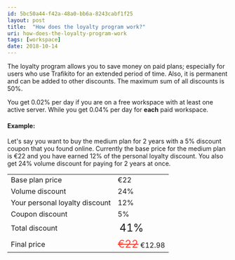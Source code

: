 ```yaml
---
id: 5bc50a44-f42a-48a0-bb6a-8243cabf1f25
layout: post
title:  "How does the loyalty program work?"
uri: how-does-the-loyalty-program-work
tags: [workspace]
date: 2018-10-14
---
```


The loyalty program allows you to save money on paid plans; especially for users who use Trafikito for an extended period of time. Also, it is permanent and can be added to other discounts. The maximum sum of all discounts is 50%.

<!-- more -->

You get 0.02% per day if you are on a free workspace with at least one active server. While you get 0.04% per day for **each** paid workspace.

#### Example:

Let's say you want to buy the medium plan for 2 years with a 5% discount coupon that you found online. Currently the base price for the medium plan is €22 and you have earned 12% of the personal loyalty discount. You also get 24% volume discount for paying for 2 years at once.

<table class="mdl-data-table mdl-shadow--2dp">
    <tr>
        <td class="mdl-data-table__cell--non-numeric">Base plan price</td>
        <td class="mdl-data-table__cell--non-numeric">€22</td>
    </tr>
    <tr>
        <td class="mdl-data-table__cell--non-numeric">Volume discount</td>
        <td class="mdl-data-table__cell--non-numeric">24%</td>
    </tr>
    <tr>
        <td class="mdl-data-table__cell--non-numeric">Your personal loyalty discount</td>
        <td class="mdl-data-table__cell--non-numeric">12%</td>
    </tr>
    <tr>
        <td class="mdl-data-table__cell--non-numeric">Coupon discount</td>
        <td class="mdl-data-table__cell--non-numeric">5%</td>
    </tr>
    <tr>
        <td class="mdl-data-table__cell--non-numeric">Total discount</td>
        <td class="mdl-data-table__cell--non-numeric" style="font-size: 1.5em">41%</td>
    </tr>
    <tr>
        <td class="mdl-data-table__cell--non-numeric">Final price</td>
        <td class="mdl-data-table__cell--non-numeric">
            <span style="font-size: 1.5em; text-decoration: line-through; color: #f44336;">€22</span>
            €12.98
        </td>
    </tr>
</table>
